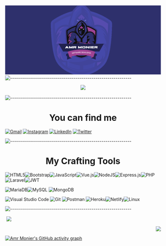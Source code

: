 <!-- ----------- HEAD SECTION ------------ -->

![banner.png](./images/AmrMonier-banner.png)
![-------------------------------------------------------------](https://raw.githubusercontent.com/andreasbm/readme/master/assets/lines/rainbow.png)


<p align="center">
  <img src="https://readme-typing-svg.herokuapp.com?color=0d8eceF&size=30&center=true&vCenter=true&width=550&height=70&lines=Hello+There+👋,+I'm+Amr+Monier;+A+Backend+Developer+🤓;Full+Stack+Web+Developer+💻;Enjoy+Building+APIs+🛠;A+Problem+Solver+🕵;">
</p>

![-------------------------------------------------------------](https://raw.githubusercontent.com/andreasbm/readme/master/assets/lines/rainbow.png)

<h1 align="center">You can find me</h1>  

  [![Gmail](https://img.shields.io/badge/Mail:a.monier2107@gmail.com-D14836?style=for-the-badge&logo=gmail&logoColor=white)](mailto:a.monier2107@gmail.com)  [![Instagram](https://img.shields.io/badge/Instgram-%23E4405F.svg?style=for-the-badge&logo=Instagram&logoColor=white)](https://www.instagram.com/amr.monier/)  [![LinkedIn](https://img.shields.io/badge/linkedin-%230077B5.svg?style=for-the-badge&logo=linkedin&logoColor=white)](https://www.linkedin.com/in/amr-monier-184b4b168/)  [![Twitter](https://img.shields.io/badge/@amr_monier-%231DA1F2.svg?style=for-the-badge&logo=Twitter&logoColor=white)](https://twitter.com/amr_monier)


![-------------------------------------------------------------](https://raw.githubusercontent.com/andreasbm/readme/master/assets/lines/rainbow.png)
<!-- ----------- TECH STACK SECTION ------------ -->
<p style="text-align: center" align="center">

<h1 align="center">My Crafting Tools</h1>  

![HTML5](https://img.shields.io/badge/html5-%23E34F26.svg?style=for-the-badge&logo=html5&logoColor=white)![Bootstrap](https://img.shields.io/badge/bootstrap-%23563D7C.svg?style=for-the-badge&logo=bootstrap&logoColor=white)![JavaScript](https://img.shields.io/badge/javascript-%23323330.svg?style=for-the-badge&logo=javascript&logoColor=%23F7DF1E)![Vue.js](https://img.shields.io/badge/vuejs-%2335495e.svg?style=for-the-badge&logo=vuedotjs&logoColor=%234FC08D)![NodeJS](https://img.shields.io/badge/node.js-6DA55F?style=for-the-badge&logo=node.js&logoColor=white)![Express.js](https://img.shields.io/badge/express.js-%23404d59.svg?style=for-the-badge&logo=express&logoColor=%2361DAFB)![PHP](https://img.shields.io/badge/php-%23777BB4.svg?style=for-the-badge&logo=php&logoColor=white)![Laravel](https://img.shields.io/badge/laravel-%23FF2D20.svg?style=for-the-badge&logo=laravel&logoColor=white)![JWT](https://img.shields.io/badge/JWT-black?style=for-the-badge&logo=JSON%20web%20tokens)


![MariaDB](https://img.shields.io/badge/MariaDB-003545?style=for-the-badge&logo=mariadb&logoColor=white)![MySQL](https://img.shields.io/badge/mysql-%2300f.svg?style=for-the-badge&logo=mysql&logoColor=white) ![MongoDB](https://img.shields.io/badge/MongoDB-%234ea94b.svg?style=for-the-badge&logo=mongodb&logoColor=white)

![Visual Studio Code](https://img.shields.io/badge/Visual%20Studio%20Code-0078d7.svg?style=for-the-badge&logo=visual-studio-code&logoColor=white) ![Git](https://img.shields.io/badge/git-%23F05033.svg?style=for-the-badge&logo=git&logoColor=white) ![Postman](https://img.shields.io/badge/Postman-FF6C37?style=for-the-badge&logo=postman&logoColor=white) ![Heroku](https://img.shields.io/badge/heroku-%23430098.svg?style=for-the-badge&logo=heroku&logoColor=white)![Netlify](https://img.shields.io/badge/netlify-%23000000.svg?style=for-the-badge&logo=netlify&logoColor=#00C7B7)![Linux](https://img.shields.io/badge/Linux-FCC624?style=for-the-badge&logo=linux&logoColor=black)
</p>

![-------------------------------------------------------------](https://raw.githubusercontent.com/andreasbm/readme/master/assets/lines/rainbow.png)


<p align="left">
  &nbsp;<img align="center" src="https://github-readme-stats.vercel.app/api?username=AmrMonier&show_icons=true&count_private=true&theme=react" /> </p>
<p align="right"><img align="center" src="http://github-readme-streak-stats.herokuapp.com?user=AmrMonier&theme=react" />  </p>

[![Amr Monier's GitHub activity graph](https://monier-activity.herokuapp.com/graph?username=AmrMonier&theme=gotham)](https://github.com/ashutosh00710/github-readme-activity-graph)



<!---
AmrMonier/AmrMonier is a ✨ special ✨ repository because its `README.md` (this file) appears on your GitHub profile.
You can click the Preview link to take a look at your changes.
--->
